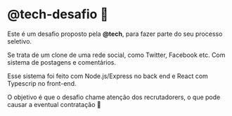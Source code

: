 # @tech-desafio 🚀

Este é um desafio proposto pela **@tech**, para fazer parte do seu processo seletivo.

Se trata de um clone de uma rede social, como Twitter, Facebook etc. Com sistema de postagens e comentários.

Esse sistema foi feito com Node.js/Express no back end e React com Typescrip no front-end.

O objetivo é que o desafio chame atenção dos recrutadorers, o que pode causar a eventual contratação 🙂
